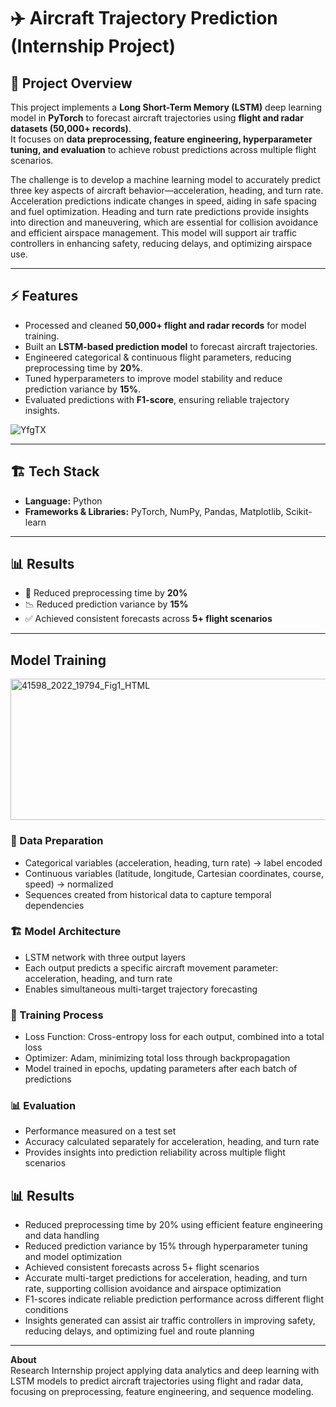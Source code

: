 # ✈️ Aircraft Trajectory Prediction (Internship Project)

## 📌 Project Overview
This project implements a **Long Short-Term Memory (LSTM)** deep learning model in **PyTorch** to forecast aircraft trajectories using **flight and radar datasets (50,000+ records)**.  
It focuses on **data preprocessing, feature engineering, hyperparameter tuning, and evaluation** to achieve robust predictions across multiple flight scenarios.  

The challenge is to develop a machine learning model to accurately predict three key aspects of aircraft behavior—acceleration, heading, and turn rate. Acceleration predictions indicate changes in speed, aiding in safe spacing and fuel optimization. Heading and turn rate predictions provide insights into direction and maneuvering, which are essential for collision avoidance and efficient airspace management. This model will support air traffic controllers in enhancing safety, reducing delays, and optimizing airspace use.

---

## ⚡ Features
- Processed and cleaned **50,000+ flight and radar records** for model training.  
- Built an **LSTM-based prediction model** to forecast aircraft trajectories.  
- Engineered categorical & continuous flight parameters, reducing preprocessing time by **20%**.  
- Tuned hyperparameters to improve model stability and reduce prediction variance by **15%**.  
- Evaluated predictions with **F1-score**, ensuring reliable trajectory insights.  


![YfgTX](https://github.com/user-attachments/assets/42d8f0df-5633-47a4-8261-bbab9712b61b)

---

## 🏗️ Tech Stack
- **Language:** Python  
- **Frameworks & Libraries:** PyTorch, NumPy, Pandas, Matplotlib, Scikit-learn  

---

## 📊 Results
- 🚀 Reduced preprocessing time by **20%**  
- 📉 Reduced prediction variance by **15%**  
- ✅ Achieved consistent forecasts across **5+ flight scenarios**  

---

## Model Training

<img width="685" height="226" alt="41598_2022_19794_Fig1_HTML" src="https://github.com/user-attachments/assets/9148e8f3-d4ad-4adf-9a2e-a0f09a83bd66" />

### 🔧 Data Preparation
- Categorical variables (acceleration, heading, turn rate) → label encoded  
- Continuous variables (latitude, longitude, Cartesian coordinates, course, speed) → normalized  
- Sequences created from historical data to capture temporal dependencies  

### 🏗️ Model Architecture
- LSTM network with three output layers  
- Each output predicts a specific aircraft movement parameter: acceleration, heading, and turn rate  
- Enables simultaneous multi-target trajectory forecasting  

### 🎯 Training Process
- Loss Function: Cross-entropy loss for each output, combined into a total loss  
- Optimizer: Adam, minimizing total loss through backpropagation  
- Model trained in epochs, updating parameters after each batch of predictions  

### 📊 Evaluation
- Performance measured on a test set  
- Accuracy calculated separately for acceleration, heading, and turn rate  
- Provides insights into prediction reliability across multiple flight scenarios  


## 📊 Results

- Reduced preprocessing time by 20% using efficient feature engineering and data handling  
- Reduced prediction variance by 15% through hyperparameter tuning and model optimization  
- Achieved consistent forecasts across 5+ flight scenarios  
- Accurate multi-target predictions for acceleration, heading, and turn rate, supporting collision avoidance and airspace optimization  
- F1-scores indicate reliable prediction performance across different flight conditions  
- Insights generated can assist air traffic controllers in improving safety, reducing delays, and optimizing fuel and route planning


---

**About**  
Research Internship project applying data analytics and deep learning with LSTM models to predict aircraft trajectories using flight and radar data, focusing on preprocessing, feature engineering, and sequence modeling.
